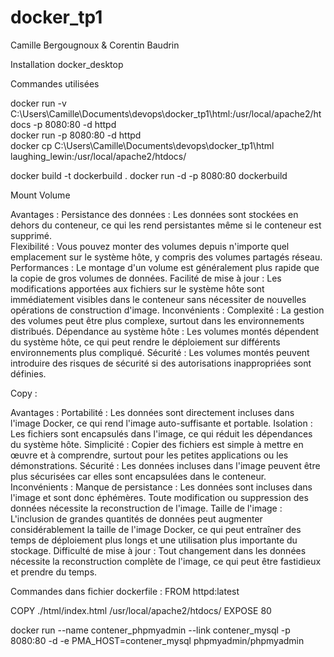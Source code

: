 # docker_tp1

Camille Bergougnoux & Corentin Baudrin

Installation docker_desktop

Commandes utilisées

docker run -v C:\Users\Camille\Documents\devops\docker_tp1\html:/usr/local/apache2/htdocs -p 8080:80 -d httpd  
docker run -p 8080:80 -d httpd  
docker cp C:\Users\Camille\Documents\devops\docker_tp1\html laughing_lewin:/usr/local/apache2/htdocs/  


docker build -t dockerbuild .
docker run -d -p 8080:80 dockerbuild


Mount Volume

Avantages :
  Persistance des données : Les données sont stockées en dehors du conteneur, ce qui les rend persistantes même si le conteneur est supprimé.  
  Flexibilité : Vous pouvez monter des volumes depuis n'importe quel emplacement sur le système hôte, y compris des volumes partagés réseau.
  Performances : Le montage d'un volume est généralement plus rapide que la copie de gros volumes de données.
  Facilité de mise à jour : Les modifications apportées aux fichiers sur le système hôte sont immédiatement visibles dans le conteneur sans nécessiter de nouvelles opérations de construction d'image.
Inconvénients :
  Complexité : La gestion des volumes peut être plus complexe, surtout dans les environnements distribués.
  Dépendance au système hôte : Les volumes montés dépendent du système hôte, ce qui peut rendre le déploiement sur différents environnements plus compliqué.
  Sécurité : Les volumes montés peuvent introduire des risques de sécurité si des autorisations inappropriées sont définies.

Copy :

Avantages :
  Portabilité : Les données sont directement incluses dans l'image Docker, ce qui rend l'image auto-suffisante et portable.
  Isolation : Les fichiers sont encapsulés dans l'image, ce qui réduit les dépendances du système hôte.
  Simplicité : Copier des fichiers est simple à mettre en œuvre et à comprendre, surtout pour les petites applications ou les démonstrations.
  Sécurité : Les données incluses dans l'image peuvent être plus sécurisées car elles sont encapsulées dans le conteneur.
Inconvénients :
  Manque de persistance : Les données sont incluses dans l'image et sont donc éphémères. Toute modification ou suppression des données nécessite la reconstruction de l'image.
  Taille de l'image : L'inclusion de grandes quantités de données peut augmenter considérablement la taille de l'image Docker, ce qui peut entraîner des temps de déploiement plus longs et une utilisation plus       importante du stockage.
  Difficulté de mise à jour : Tout changement dans les données nécessite la reconstruction complète de l'image, ce qui peut être fastidieux et prendre du temps.


Commandes dans fichier dockerfile : 
FROM httpd:latest

COPY ./html/index.html /usr/local/apache2/htdocs/ 
EXPOSE 80 




docker run --name contener_phpmyadmin --link contener_mysql -p 8080:80 -d -e PMA_HOST=contener_mysql phpmyadmin/phpmyadmin
  


